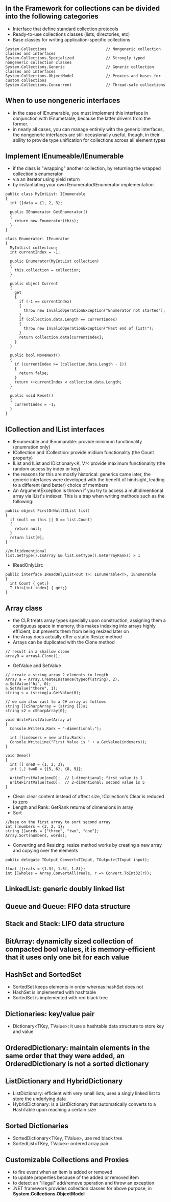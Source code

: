 ## In the Framework for collections can be divided into the following categories
  * Interface that define standard collection protocols
  * Ready-to-use collections classes (lists, directories, etc)
  * Base classes for writing application-specific collections
  ```
  System.Collections                          // Nongeneric collection classes and interfaces
  System.Collections.Specialized              // Strongly typed nongeneric collection classes
  System.Collections.Generic                  // Generic collection classes and interfaces
  System.Collections.ObjectModel              // Proxies and bases for custom collections
  System.Collections.Concurrent               // Thread-safe collections
  ```

## When to use nongeneric interfaces
  * in the case of IEnumerable, you must implement this interface in conjunction with IEnumetable<T>, because the latter drivers from the former.
  * in nearly all cases, you can manage entirely with the generic interfaces, the nongeneric interfaces are still occasionally useful, though, in their ability to provide type unification for collections across all element types

## Implement IEnumeable/IEnumerable<T>
  * if the class is "wrapping" another collection, by returning the wrapped collection's enumerator
  * via an iterator using yield return
  * by instantiating your own IEnumerator/IEnumerator<T> implementation
  ```
  public class MyIntList: IEnumerable
  {
    int []data = {1, 2, 3};
  
    public IEnumerator GetEnumerator()
    {
      return new Enumerator(this);
    }
  }
  
  class Enumerator: IEnumrator
  {
    MyIntList collection;
    int currentIndex = -1;
    
    public Enumerator(MyIntList collection)
    {
      this.collection = collection;
    }
    
    public object Current
    {
      get
      {
        if (-1 == currentIndex)
        {
          throw new InvalidOperationException("Enumerator not started");
        }
        if (collection.data.Length == currentIndex)
        {
          throw new InvalidOperationException("Past end of list!");
        }
        return collection.data[currentIndex];
      }
    }
    
    public bool MoveNext()
    {
      if (currentIndex >= (collection.data.Length - 1))
      {
        return false;
      }
      return ++currentIndex < collection.data.Length;
    }
    
    public void Reset()
    {
      currentIndex = -1;
    }
  }
  ```
  
## ICollection and IList interfaces
  * IEnumerable<T> and IEnumarable: provide minimum functionality (enumration only)
  * ICollection<T> and ICollection: provide midium functionality (the Count property)
  * IList<T> and IList and IDictionary<K, V>: provide maximum functionality (the random access by index or key)
  * the reasons for this are mostly historical: generics came later, the generic interfaces were developed with the benefit of hindsight, leading to a different (and better) choice of members
  * An ArgumentException is thrown if you try to access a multidimentional array via IList's indexer. This is a trap when writing methods such as the following:
  ```
  public object FirstOrNull(IList list)
  {
    if (null == this || 0 == list.Count)
    {
      return null;
    }
    return list[0];
  }
  
  //multidementional
  list.GetType().IsArray && list.GetType().GetArrayRank() > 1
  ```
  * IReadOnlyList<T>:
  ```
  public interface IReadOnlyList<out T>: IEnumerable<T>, IEnumerable
  {
    int Count { get;}
    T this[int index] { get;}
  }
  ```

## Array class
  * the CLR treats array types specially upon construction, assigning them a contiguous space in memory, this makes indexing into arrays highly efficient, but prevents them from being resized later on
  * the Array does actually offer a static Resize method
  * Arrays can be duplicated with the Clone method
  ```
  // result in a shallow clone
  arrayB = arrayA.Clone();
  ```
  * GetValue and SetValue
  ```
  // create a string array 2 elements in length
  Array a = Array.CreateInstance(typeof(string), 2);
  a.SetValue("hi", 0);
  a.SetValue("there", 1);
  string s = (string)a.GetValue(0);
  
  // we can also cast to a C# array as follows
  string []cSharpArray = (string [])a;
  string s2 = cSharpArray[0];
  
  void WriteFirstValue(Array a)
  {
    Console.Write(a.Rank + "-dimentional;");
    
    int []indexers = new int[a.Rank];
    Console.WriteLine("First Value is " + a.GetValue(indexers));
  }
  
  void Demo()
  {
    int [] oneD = {1, 2, 3};
    int [,] twoD = {{5, 6}, {8, 9}};
    
    WriteFirstValue(oneD);  // 1-dimentianal; first value is 1
    WriteFirstValue(twoD);  // 2-dimentional; second value is 5
  }
  ```
  * Clear: clear content instead of affect size, ICollection's Clear is reduced to zero
  * Length and Rank: GetRank returns of dimensions in array  
  * Sort
  ```
  //base on the first array to sort second array
  int []numbers = {3, 2, 1};
  string []words = {"three", "two", "one"};
  Array.Sort(numbers, words);
  ```
  * Converting and Resizing: resize method works by creating a new array and copying over the elements
  ```
  public delegate TOutput Convert<TInput, TOutput>(TInput input);
  
  float []reals = {1.3f, 1.5f, 1.8f};
  int []wholes = Array.ConvertAll(reals, r => Convert.ToInt32(r));
  ```
  
## LinkedList<T>: generic doubly linked list
  
## Queue<T> and Queue: FIFO data structure
  
## Stack<T> and Stack: LIFO data structure
  
## BitArray: dynamiclly sized collection of compacted bool values, it is memory-efficient that it uses only one bit for each value

## HashSet<T> and SortedSet<T>
  * SortedSet<T> keeps elements in order whereas hashSet<T> does not
  * HashSet<T> is implemented with hashtable
  * SortedSet<T> is implemented with red black tree

## Dictionaries: key/value pair
  * Dictionary<TKey, TValue>: it use a hashtable data structure to store key and value

## OrderedDictionary: maintain elements in the same order that they were added, an OrderedDictionary is not a sorted dictionary

## ListDictionary and HybridDictionary
  * ListDictionary: efficient with very small lists, uses a singly linked list to store the underlying data
  * HybridDictionary: is a ListDictionary that automatically converts to a HashTable upon reaching a certain size

## Sorted Dictionaries
  * SortedDictionary<TKey, TValue>, use red black tree
  * SortedList<TKey, TValue>: ordered array pair

## Customizable Collections and Proxies
  * to fire event when an item is added or removed
  * to update properties because of the added or removed item
  * to detect an "illegal" add/remove operation and throw an exception
  * .NET framework provides collection classes for above purpose, in **System.Collections.ObjectModel**
























